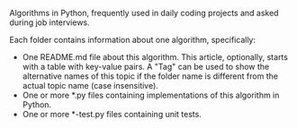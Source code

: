 Algorithms in Python, frequently used in daily coding projects and asked during job interviews.

Each folder contains information about one algorithm, specifically:

- One README.md file about this algorithm. This article, optionally, starts with a table with key-value pairs. A "Tag" can be used to show the alternative names of this topic if the folder name is different from the actual topic name (case insensitive).
- One or more \*.py files containing implementations of this algorithm in Python.
- One or more \*-test.py files containing unit tests.
